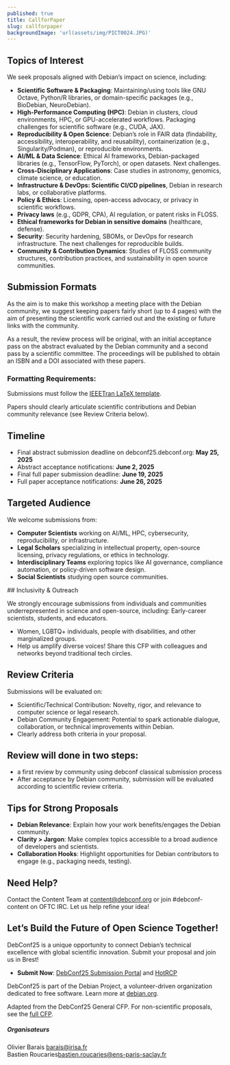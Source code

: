 ```yaml
---
published: true
title: CallforPaper
slug: callforpaper
backgroundImage: 'url(assets/img/PICT0024.JPG)'
---
```


## Topics of Interest

We seek proposals aligned with Debian’s impact on science, including:
- **Scientific Software & Packaging**: Maintaining/using tools like GNU Octave, Python/R libraries, or domain-specific packages (e.g., BioDebian, NeuroDebian).
- **High-Performance Computing (HPC)**: Debian in clusters, cloud environments, HPC, or GPU-accelerated workflows. Packaging challenges for scientific software (e.g., CUDA, JAX).
- **Reproducibility & Open Science**: Debian’s role in FAIR data (findability, accessibility, interoperability, and reusability), containerization (e.g., Singularity/Podman), or reproducible environments.
- **AI/ML & Data Science**: Ethical AI frameworks, Debian-packaged libraries (e.g., TensorFlow, PyTorch), or open datasets. Next challenges. 
- **Cross-Disciplinary Applications**: Case studies in astronomy, genomics, climate science, or education.
- **Infrastructure & DevOps: Scientific CI/CD pipelines**, Debian in research labs, or collaborative platforms.
- **Policy & Ethics**: Licensing, open-access advocacy, or privacy in scientific workflows.
- **Privacy laws** (e.g., GDPR, CPA), AI regulation, or patent risks in FLOSS.
- **Ethical frameworks for Debian in sensitive domains** (healthcare, defense).
- **Security**: Security hardening, SBOMs, or DevOps for research infrastructure. The next challenges for reproducible builds.
- **Community & Contribution Dynamics**: Studies of FLOSS community structures, contribution practices, and sustainability in open source communities.

## Submission Formats

As the aim is to make this workshop a meeting place with the Debian community, we suggest keeping papers fairly short (up to 4 pages) with the aim of presenting the scientific work carried out and the existing or future links with the community. 

As a result, the review process will be original, with an initial acceptance pass on the abstract evaluated by the Debian community and a second pass by a scientific committee. The proceedings will be published to obtain an ISBN and a DOI associated with these papers. 

### Formatting Requirements:
Submissions must follow the [IEEETran LaTeX template](https://ctan.org/pkg/ieeetran).

Papers should clearly articulate scientific contributions and Debian community relevance (see Review Criteria below).


## Timeline

- Final abstract submission deadline on debconf25.debconf.org: **May 25, 2025**
- Abstract acceptance notifications: **June 2, 2025**
- Final full paper submission deadline: **June 19, 2025**
- Full paper acceptance notifications: **June 26, 2025**

## Targeted Audience

We welcome submissions from:
- **Computer Scientists** working on AI/ML, HPC, cybersecurity, reproducibility, or infrastructure.
- **Legal Scholars** specializing in intellectual property, open-source licensing, privacy regulations, or ethics in technology.
- **Interdisciplinary Teams** exploring topics like AI governance, compliance automation, or policy-driven software design.
- **Social Scientists** studying open source communities.


## Inclusivity & Outreach

We strongly encourage submissions from individuals and communities underrepresented in science and open-source, including:
Early-career scientists, students, and educators.
- Women, LGBTQ+ individuals, people with disabilities, and other marginalized groups.
- Help us amplify diverse voices! Share this CFP with colleagues and networks beyond traditional tech circles.


## Review Criteria

Submissions will be evaluated on:
- Scientific/Technical Contribution: Novelty, rigor, and relevance to computer science or legal research.
- Debian Community Engagement: Potential to spark actionable dialogue, collaboration, or technical improvements within Debian.
- Clearly address both criteria in your proposal.

## Review will done in two steps:

- a first review by community using debconf classical submission process
- After acceptance by Debian community, submission will be evaluated according to scientific review criteria. 



## Tips for Strong Proposals

- **Debian Relevance**: Explain how your work benefits/engages the Debian community.
- **Clarity > Jargon**: Make complex topics accessible to a broad audience of developers and scientists.
- **Collaboration Hooks**: Highlight opportunities for Debian contributors to engage (e.g., packaging needs, testing).

## Need Help?
Contact the Content Team at content@debconf.org or join #debconf-content on OFTC IRC. Let us help refine your idea!

## Let’s Build the Future of Open Science Together!

DebConf25 is a unique opportunity to connect Debian’s technical excellence with global scientific innovation. Submit your proposal and join us in Brest!

- **Submit Now**: [DebConf25 Submission Portal](https://debconf25.debconf.org/) and [HotRCP](/s/submission)

DebConf25 is part of the Debian Project, a volunteer-driven organization dedicated to free software. Learn more at [debian.org](https://www.debian.org/).

Adapted from the DebConf25 General CFP. For non-scientific proposals, see the [full CFP](https://link_to_general_cfp/).



<div class="row">
  <div class="col-sm-6">

  <div class="col-sm-6">
        <div class="card" >
        <div class="card-body">
            <h5 class="card-title">Organisateurs</h5>
        <!--    <h6 class="card-subtitle mb-2 text-muted">Card subtitle</h6>-->
            <p class="card-text">
            Olivier Barais <a href="mailto:barais@irisa.fr">barais@irisa.fr</a><BR>
            Bastien Roucaries<a href="mailto:barais@irisa.fr">bastien.roucaries@ens-paris-saclay.fr</a><BR>
            </p>
        </div>
        </div>
</div>
</div>
